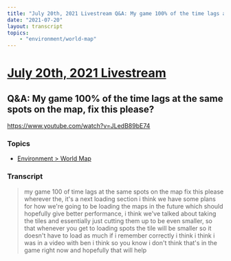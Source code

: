 ```yaml
---
title: "July 20th, 2021 Livestream Q&A: My game 100% of the time lags at the same spots on the map, fix this please?"
date: "2021-07-20"
layout: transcript
topics:
    - "environment/world-map"
---
```

# [July 20th, 2021 Livestream](../2021-07-20.md)
## Q&A: My game 100% of the time lags at the same spots on the map, fix this please?
https://www.youtube.com/watch?v=JLedB89bE74

### Topics
* [Environment > World Map](../topics/environment/world-map.md)

### Transcript

> my game 100 of time lags at the same spots on the map fix this please wherever the, it's a next loading section i think we have some plans for how we're going to be loading the maps in the future which should hopefully give better performance, i think we've talked about taking the tiles and essentially just cutting them up to be even smaller, so that whenever you get to loading spots the tile will be smaller so it doesn't have to load as much if i remember correctly i think i think i was in a video with ben i think so you know i don't think that's in the game right now and hopefully that will help
